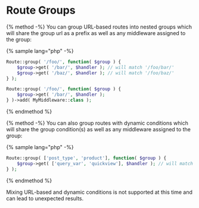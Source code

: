 # Route Groups

{% method -%}
You can group URL-based routes into nested groups which will share the group url as a prefix as well as any middleware assigned to the group:

{% sample lang="php" -%}
```php
Route::group( '/foo/', function( $group ) {
    $group->get( '/bar/', $handler ); // will match '/foo/bar/'
    $group->get( '/baz/', $handler ); // will match '/foo/baz/'
} );

Route::group( '/foo/', function( $group ) {
    $group->get( '/bar/', $handler );
} )->add( MyMiddleware::class );

```
{% endmethod %}

{% method -%}
You can also group routes with dynamic conditions which will share the group condition(s) as well as any middleware assigned to the group:

{% sample lang="php" -%}
```php
Route::group( ['post_type', 'product'], function( $group ) {
    $group->get( ['query_var', 'quickview'], $handler ); // will match any post of type 'product' when there is a query var 'quickview' used to access it
} );
```
{% endmethod %}

Mixing URL-based and dynamic conditions is not supported at this time and can lead to unexpected results.